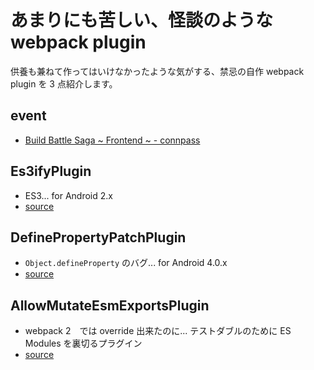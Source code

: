 # あまりにも苦しい、怪談のような webpack plugin

供養も兼ねて作ってはいけなかったような気がする、禁忌の自作 webpack plugin を 3 点紹介します。

## event
- [Build Battle Saga ~ Frontend ~ - connpass](https://battle-saga-jp.connpass.com/event/142700/)

## Es3ifyPlugin
- ES3... for Android 2.x
- [source](./build/webpackPlugin/Es3ifyPlugin.js)

## DefinePropertyPatchPlugin
- `Object.defineProperty` のバグ... for Android 4.0.x
- [source](./build/webpackPlugin/DefinePropertyPatchPlugin.js)

## AllowMutateEsmExportsPlugin
- webpack 2　では override 出来たのに... テストダブルのために ES Modules を裏切るプラグイン
- [source](./build/webpackPlugin/AllowMutateEsmExportsPlugin.js)
